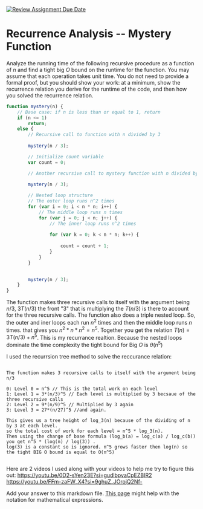 [![Review Assignment Due Date](https://classroom.github.com/assets/deadline-readme-button-24ddc0f5d75046c5622901739e7c5dd533143b0c8e959d652212380cedb1ea36.svg)](https://classroom.github.com/a/OlW38W4k)
# Recurrence Analysis -- Mystery Function

Analyze the running time of the following recursive procedure as a function of
$n$ and find a tight big $O$ bound on the runtime for the function. You may
assume that each operation takes unit time. You do not need to provide a formal
proof, but you should show your work: at a minimum, show the recurrence relation
you derive for the runtime of the code, and then how you solved the recurrence
relation.

```javascript
function mystery(n) {
    // Base case: if n is less than or equal to 1, return
    if (n <= 1)
        return;
    else {
        // Recursive call to function with n divided by 3
        
        mystery(n / 3);

        // Initialize count variable
        var count = 0;

        // Another recursive call to mystery function with n divided by 3
        
        mystery(n / 3);

        // Nested loop structure
        // The outer loop runs n^2 times
        for (var i = 0; i < n * n; i++) {
            // The middle loop runs n times
            for (var j = 0; j < n; j++) {
                // The inner loop runs n^2 times
                
                for (var k = 0; k < n * n; k++) {
                    
                    count = count + 1;
                }
            }
        }

        
        mystery(n / 3);
    }
}
```
The function makes three recursive calls to itself with the argument being $n/3$, $3T(n/3)$ the front "3" that is multiplying the $T(n/3)$ is there to account for the three recursive calls. The function also does a triple nested loop.
So, the outer and iner loops each run $n^2$ times and then the middle loop runs $n$ times.
that gives you $n^2 * n * n^2 = n^5$. Together you get the relation $T(n)=3T(n/3) + n^5$. This is my recurrance realtion. Because the nested loops dominate the time complexity the tight bound for Big $O$ is $\theta (n^5)$

I used the recurrsion tree method to solve the reccurance relation:
```

The function makes 3 recursive calls to itself with the argument being n/3

0: Level 0 = n^5 // This is the total work on each level
1: Level 1 = 3*(n/3)^5 // Each level is multiplied by 3 becsaue of the three recursive calls
2: Level 2 = 9*(n/9)^5 // Multiplied by 3 again
3: Level 3 = 27*(n/27)^5 //and again.

This gives us a tree height of log_3(n) because of the dividing of n by 3 at each level.
so the total cost of work for each level = n^5 * log_3(n).
Then using the change of base formula (log_b(a) = log_c(a) / log_c(b)) you get n^5 * (log(n) / log(3)) .
log(3) is a constant so is ignored. n^5 grows faster then log(n) so the tight BIG O bound is equal to O(n^5)


```
Here are 2 videos I used along with your videos to help me try to figure this out:
https://youtu.be/0D2-sYen23E?si=gudlbpvaCpEZBIR2
https://youtu.be/FFm-zaFW_X4?si=9ghuZ_JOrojQ2Nf-


Add your answer to this markdown file. [This
page](https://docs.github.com/en/get-started/writing-on-github/working-with-advanced-formatting/writing-mathematical-expressions)
might help with the notation for mathematical expressions.


